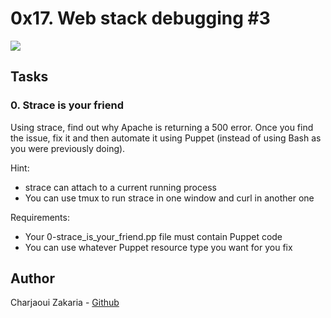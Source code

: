 # 0x17. Web stack debugging #3

<img src="https://images.fineartamerica.com/images/artworkimages/mediumlarge/3/programmer-gift-idea-6-stages-of-debugging-tobias-chehade.jpg">

## Tasks

### 0. Strace is your friend

Using strace, find out why Apache is returning a 500 error. Once you find the issue, fix it and then automate it using Puppet (instead of using Bash as you were previously doing).

Hint:

- strace can attach to a current running process
- You can use tmux to run strace in one window and curl in another one

Requirements:

- Your 0-strace_is_your_friend.pp file must contain Puppet code
- You can use whatever Puppet resource type you want for you fix

## Author

Charjaoui Zakaria - [Github](https://github.com/Zakry27)
